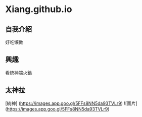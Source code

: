 # Xiang.github.io
## 自我介紹
好吃懶做
## 興趣
看統神端火鍋
## 太神拉
[統神] (https://images.app.goo.gl/5FFs8NN5da93TVLr9)
![圖片] (https://images.app.goo.gl/5FFs8NN5da93TVLr9)
